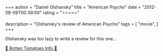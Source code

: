 +++
author = "Daniel Olshansky"
title = "American Psycho"
date = "2012-09-09T00:39:00"
rating = "⭐⭐⭐⭐⭐"

description = "Olshansky's review of American Psycho"
tags = [
    "movie",
]
+++


Olshansky was too lazy to write a review for this one...

[🍅 Rotten Tomatoes Info 🍅](https://www.rottentomatoes.com//m/american_psycho)